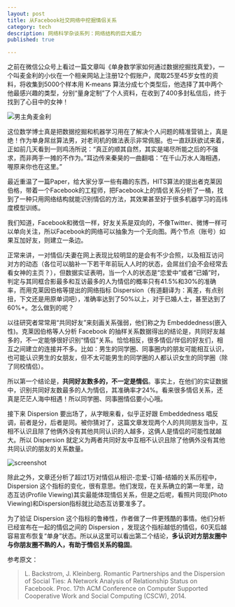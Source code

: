 ```yaml
---
layout: post
title: 从Facebook社交网络中挖掘情侣关系
category: tech 
description: 网络科学杂谈系列：网络结构的巨大威力
published: true

---
```


之前在微信公众号上看过一篇文章叫《单身数学家如何通过数据挖掘找真爱》，一个叫麦金利的小伙在一个相亲网站上注册12个假账户，爬取25至45岁女性的资料，将收集到5000个样本用 K-means 算法分成七个类型后，他选择了其中两个他最感兴趣的类型，分别“量身定制”了个人资料，在收到了400多封私信后，终于找到了心目中的女神！

![男主角麦金利](http://easyread.ph.126.net/PNJTzLHGmFQaephqUlfvwQ==/7916916927571700195.jpg)

这位数学博士真是把数据挖掘和机器学习用在了解决个人问题的精准营销上，真是绝！作为单身屌丝算法男，对老司机的做法表示非常佩服。也一直跃跃欲试来着，正如前几天看到一则鸡汤所说：“真正的顺其自然，其实是竭尽所能之后的不强求，而非两手一摊的不作为。”耳边传来秦昊的一曲翻唱：“在千山万水人海相遇，喔原来你也在这里。”

最近重温了一篇Paper，给大家分享一些有趣的东西，HITS算法的提出者克莱因伯格，带着一个Facebook的工程师，把Facebook上的情侣关系分析了一桶，找到了一种只用网络结构就能识别情侣的方法，其效果甚至好于很多机器学习的高纬度模型训练。

我们知道，Facebook和微信一样，好友关系是双向的，不像Twitter、微博一样可以单向关注，所以Facebook的网络可以抽象为一个无向图。两个节点（账号）如果互加好友，则建立一条边。

正常来讲，一对情侣/夫妻在网上表现比较明显的是会有不少合照，以及相互访问对方的动态（各位可以脑补一下若干年前玩人人时的状态，会屌丝们会不会经常去看女神的主页？），但数据实证表明，当一个人的状态是“恋爱中”或者“已婚”时，判定与其同框合影最多和互访最多的人为情侣的概率只有41.5%和30%的准确率，而用克莱因伯格等提出的网络指标 Dispersion（有道翻译为：离差，有点别扭，下文还是用原单词吧），准确率达到了50%以上，对于已婚人士，甚至达到了60%+。怎么做到的呢？

以往研究者常常用“共同好友”来刻画关系强弱，他们称之为 Embeddedness(嵌入性)。克莱因伯格等人分析 Facebook 的抽样关系数据得出的结论是，共同好友越多的，不一定能够很好识别“情侣”关系。恰恰相反，很多情侣/伴侣的好友们，相互之间建立的连接并不多。比如：男生的同学圈、同事圈内的朋友可能相互认识，也可能认识男生的女朋友，但不太可能男生的同学圈的人都认识女生的同学圈（除了同校情侣）。

所以第一个结论是，**共同好友数多的，不一定是情侣**。事实上，在他们的实证数据中，识别共同好友数最多的人为情侣，其准确率才24%。看来很多情侣关系，还真是茫茫人海中相遇！所以同学圈、同事圈情侣要小心哦。

接下来 Dispersion 要出场了，从字眼来看，似乎正好跟 Embeddedness 唱反调，前者是分，后者是同。被你猜对了，这篇文章发现两个人的共同朋友当中，互相不认识且除了他俩外没有其他共同认识的人越多，这俩人是情侣的可能性就越大。所以 Dispersion 就定义为两者共同好友中互相不认识且除了他俩外没有其他共同认识的朋友的关系数量。

![screenshot](http://img2.tbcdn.cn/L1/461/1/f25567277fb82f57a7fcca3d49cade4f2f4b46a5)


除此之外，文章还分析了超过1万对情侣从相识-恋爱-订婚-结婚的关系历程中，Dispersion 这个指标的变化，很有意思。他们发现，在关系确立的第一年里，动态互访(Profile Viewing)其实最能体现情侣关系，但是之后呢，看照片同现(Photo Viewing)和Dispersion指标就比动态互访要准多了。

为了验证 Dispersion 这个指标的鲁棒性，作者做了一件更残酷的事情。他们分析已经宣布在一起的情侣之间的 Dispersion ，发现这个指标越低的情侣，60天后越容易宣布恢复“单身”状态。所以从这里可以看出第二个结论，**多认识对方朋友圈中与你朋友圈不熟的人，有助于情侣关系的稳固**。

参考原文：

> L. Backstrom, J. Kleinberg. Romantic Partnerships and the Dispersion of Social Ties: A Network Analysis of Relationship Status on Facebook. Proc. 17th ACM Conference on Computer Supported Cooperative Work and Social Computing (CSCW), 2014.